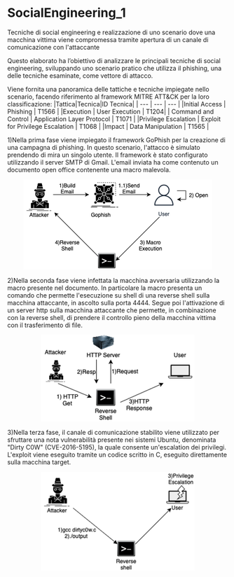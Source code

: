 # SocialEngineering_1
Tecniche di social engineering e realizzazione di uno scenario dove una macchina vittima viene compromessa tramite apertura di un canale di comunicazione con l'attaccante

Questo elaborato ha l’obiettivo di analizzare le principali tecniche di social engineering, sviluppando uno scenario pratico che utilizza il phishing, una delle tecniche esaminate, come vettore di attacco.


Viene fornita una panoramica delle tattiche e tecniche impiegate nello scenario, facendo riferimento al framework MITRE ATT&CK per la loro classificazione:
|Tattica|Tecnica|ID Tecnica|
| --- | --- | --- |
|Initial Access | Phishing | T1566 |
|Execution | User Execution | T1204|
| Command and Control | Application Layer Protocol | T1071 |
|Privilege Escalation | Exploit for Privilege Escalation | T1068 |
|Impact | Data Manipulation | T1565 |



1)Nella prima fase viene impiegato il framework GoPhish per la creazione di una campagna di phishing. In questo scenario, l'attacco è simulato prendendo di mira un singolo utente. Il framework è stato configurato utilizzando il server SMTP di Gmail. L'email inviata ha come contenuto un documento open office contenente una macro malevola.


<p align="center">
<img src="img/Fase1.png">
</p>

2)Nella seconda fase viene infettata la macchina avversaria utilizzando la macro presente nel documento. In particolare la macro presenta un comando che permette l'esecuzione su shell di una reverse shell sulla macchina attaccante, in ascolto sulla porta 4444. 
Segue poi l'attivazione di un server http sulla macchina attaccante che permette, in combinazione con la reverse shell, di prendere il controllo pieno della macchina vittima con il trasferimento di file.

<p align="center">
<img width="350" src="img/fase2.png">
</p>

3)Nella terza fase, il canale di comunicazione stabilito viene utilizzato per sfruttare una nota vulnerabilità presente nei sistemi Ubuntu, denominata "Dirty C0W" (CVE-2016-5195), la quale consente un'escalation dei privilegi. L'exploit viene eseguito tramite un codice scritto in C, eseguito direttamente sulla macchina target.

<p align="center">
<img width="350" src="img/Fase3.png">
</p>



